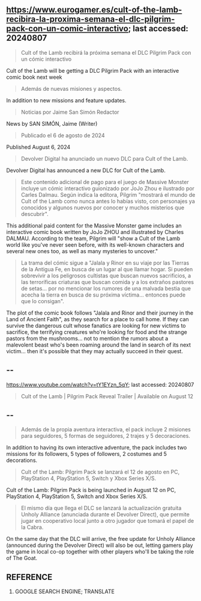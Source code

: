 ## https://www.eurogamer.es/cult-of-the-lamb-recibira-la-proxima-semana-el-dlc-pilgrim-pack-con-un-comic-interactivo; last accessed: 20240807

> Cult of the Lamb recibirá la próxima semana el DLC Pilgrim Pack con un cómic interactivo

Cult of the Lamb will be getting a DLC Pilgrim Pack with an interactive comic book next week

> Además de nuevas misiones y aspectos.

In addition to new missions and feature updates.

> Noticias por Jaime San Simón Redactor

News by SAN SIMÓN, Jaime (Writer)

> Publicado el 6 de agosto de 2024

Published August 6, 2024

> Devolver Digital ha anunciado un nuevo DLC para Cult of the Lamb.

Devolver Digital has announced a new DLC for Cult of the Lamb.

> Este contenido adicional de pago para el juego de Massive Monster incluye un cómic interactivo guionizado por JoJo Zhou e ilustrado por Carles Dalmau. Según indica la editora, Pilgrim "mostrará el mundo de Cult of the Lamb como nunca antes lo habías visto, con personajes ya conocidos y algunos nuevos por conocer y muchos misterios que descubrir".

This additional paid content for the Massive Monster game includes an interactive comic book written by JoJo ZHOU and illustrated by Charles DALMAU. According to the team, Pilgrim will "show a Cult of the Lamb world like you've never seen before, with its well-known characters and several new ones too, as well as many mysteries to uncover."

> La trama del cómic sigue a "Jalala y Rinor en su viaje por las Tierras de la Antigua Fe, en busca de un lugar al que llamar hogar. Si pueden sobrevivir a los peligrosos cultistas que buscan nuevos sacrificios, a las terroríficas criaturas que buscan comida y a los extraños pastores de setas... por no mencionar los rumores de una malvada bestia que acecha la tierra en busca de su próxima víctima... entonces puede que lo consigan". 

The plot of the comic book follows "Jalala and Rinor and their journey in the Land of Ancient Faith", as they search for a place to call home. If they can survive the dangerous cult whose fanatics are looking for new victims to sacrifice, the terrifying creatures who're looking for food and the strange pastors from the mushrooms... not to mention the rumors about a malevolent beast who's been roaming around the land in search of its next victim... then it's possible that they may actually succeed in their quest.

## --

https://www.youtube.com/watch?v=tY1EYzn_5qY; last accessed: 20240807

> Cult of the Lamb | Pilgrim Pack Reveal Trailer | Available on August 12 

## --

> Además de la propia aventura interactiva, el pack incluye 2 misiones para seguidores, 5 formas de seguidores, 2 trajes y 5 decoraciones.

In addition to having its own interactive adventure, the pack includes two missions for its followers, 5 types of followers, 2 costumes and 5 decorations.

> Cult of the Lamb: Pilgrim Pack se lanzará el 12 de agosto en PC, PlayStation 4, PlayStation 5, Switch y Xbox Series X/S.

Cult of the Lamb: Pilgrim Pack is being launched in August 12 on PC, PlayStation 4, PlayStation 5, Switch and Xbox Series X/S. 

> El mismo día que llega el DLC se lanzará la actualización gratuita Unholy Alliance (anunciada durante el Devolver Direct), que permite jugar en cooperativo local junto a otro jugador que tomará el papel de la Cabra. 

On the same day that the DLC will arrive, the free update for Unholy Alliance (announced during the Devolver Direct) will also be out, letting gamers play the game in local co-op together with other players who'll be taking the role of The Goat.

## REFERENCE

1) GOOGLE SEARCH ENGINE; TRANSLATE